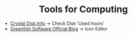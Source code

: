 
<h1 align="center">Tools for Computing</h1>

- [Crystal Disk Info](https://crystalmark.info/en/download/) -> Check Disk 'Used hours'
- [Greenfish Software Official Blog](http://greenfishsoftware.blogspot.com/) -> Icon Editor

